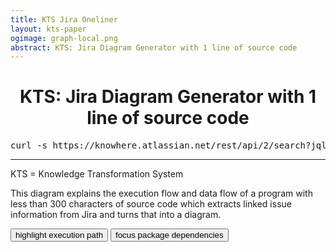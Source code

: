 ```yaml
---
title: KTS Jira Oneliner
layout: kts-paper
ogimage: graph-local.png
abstract: KTS: Jira Diagram Generator with 1 line of source code
---
```

<script src="../lib/graph.js" type="text/ecmascript"></script>
<script>
      var sdoc
      window.addEventListener("load", function()
      {
        sdoc = document.getElementById("graph_1").getSVGDocument()
        highlightExecution()
      })

      function highlightExecution()
      {
        onpress( sdoc, "e"      )
        onclick( sdoc, "K1L-17" )
      }

      function focusDependencies()
      {
        onpress( sdoc, "e"      )
        onclick( sdoc, "K1L-17" )
        onclick( sdoc, "K1L-18" )
        onpress( sdoc, "o"      )
        onpress( sdoc, "F"      )
      }
</script>

<h1><center>KTS: Jira Diagram Generator with 1 line of source code</center></h1>

<pre>
curl -s https://knowhere.atlassian.net/rest/api/2/search?jql=project=K1L|jq -r '"digraph{rankdir=BT",(.issues[]|("&lt;"+.key+"&gt;[label=\""+.fields.summary+"\"]"),(.key as $k|.fields.issuelinks[]|select(.inwardIssue)|"&lt;"+$k+"&gt;-&gt;&lt;"+.inwardIssue.key+"&gt;")),"}"'|dot -Tpng&gt;P&amp;&amp;eog P
</pre>

<object class="clear" id="graph_1" width="100%" data="graph-local.svg" type="image/svg+xml"></object>

<hr/>
<p>KTS = Knowledge Transformation System</p>
<p>This diagram explains the execution flow and data flow of a program with less than 300 characters of source code which extracts linked issue information from Jira and turns that into a diagram.</p>
<button onclick="highlightExecution()">highlight execution path</button>
<button onclick="focusDependencies() ">focus package dependencies</button>

